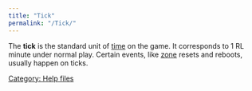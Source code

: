 ```yaml
---
title: "Tick"
permalink: "/Tick/"
---
```


The **tick** is the standard unit of [time](time "wikilink") on the
game. It corresponds to 1 RL minute under normal play. Certain events,
like [zone](zone "wikilink") resets and reboots, usually happen on
ticks.

[Category: Help files](Category:_Help_files "wikilink")